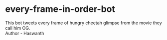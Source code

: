# every-frame-in-order-bot
This bot tweets every frame of hungry cheetah glimpse from the movie they call him OG.<br>
Author - Haswanth
